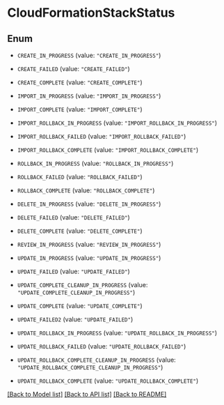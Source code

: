 # CloudFormationStackStatus

## Enum


* `CREATE_IN_PROGRESS` (value: `"CREATE_IN_PROGRESS"`)

* `CREATE_FAILED` (value: `"CREATE_FAILED"`)

* `CREATE_COMPLETE` (value: `"CREATE_COMPLETE"`)

* `IMPORT_IN_PROGRESS` (value: `"IMPORT_IN_PROGRESS"`)

* `IMPORT_COMPLETE` (value: `"IMPORT_COMPLETE"`)

* `IMPORT_ROLLBACK_IN_PROGRESS` (value: `"IMPORT_ROLLBACK_IN_PROGRESS"`)

* `IMPORT_ROLLBACK_FAILED` (value: `"IMPORT_ROLLBACK_FAILED"`)

* `IMPORT_ROLLBACK_COMPLETE` (value: `"IMPORT_ROLLBACK_COMPLETE"`)

* `ROLLBACK_IN_PROGRESS` (value: `"ROLLBACK_IN_PROGRESS"`)

* `ROLLBACK_FAILED` (value: `"ROLLBACK_FAILED"`)

* `ROLLBACK_COMPLETE` (value: `"ROLLBACK_COMPLETE"`)

* `DELETE_IN_PROGRESS` (value: `"DELETE_IN_PROGRESS"`)

* `DELETE_FAILED` (value: `"DELETE_FAILED"`)

* `DELETE_COMPLETE` (value: `"DELETE_COMPLETE"`)

* `REVIEW_IN_PROGRESS` (value: `"REVIEW_IN_PROGRESS"`)

* `UPDATE_IN_PROGRESS` (value: `"UPDATE_IN_PROGRESS"`)

* `UPDATE_FAILED` (value: `"UPDATE_FAILED"`)

* `UPDATE_COMPLETE_CLEANUP_IN_PROGRESS` (value: `"UPDATE_COMPLETE_CLEANUP_IN_PROGRESS"`)

* `UPDATE_COMPLETE` (value: `"UPDATE_COMPLETE"`)

* `UPDATE_FAILED2` (value: `"UPDATE_FAILED"`)

* `UPDATE_ROLLBACK_IN_PROGRESS` (value: `"UPDATE_ROLLBACK_IN_PROGRESS"`)

* `UPDATE_ROLLBACK_FAILED` (value: `"UPDATE_ROLLBACK_FAILED"`)

* `UPDATE_ROLLBACK_COMPLETE_CLEANUP_IN_PROGRESS` (value: `"UPDATE_ROLLBACK_COMPLETE_CLEANUP_IN_PROGRESS"`)

* `UPDATE_ROLLBACK_COMPLETE` (value: `"UPDATE_ROLLBACK_COMPLETE"`)


[[Back to Model list]](../README.md#documentation-for-models) [[Back to API list]](../README.md#documentation-for-api-endpoints) [[Back to README]](../README.md)

